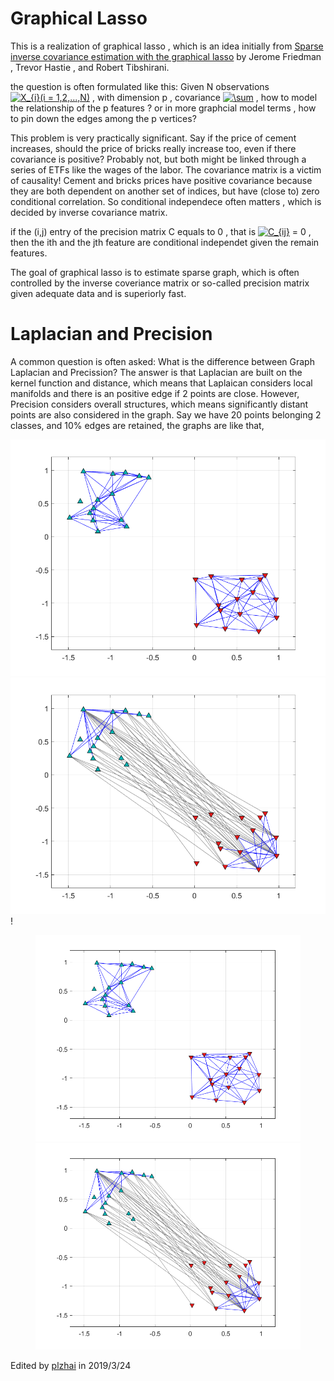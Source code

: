 # Graphical Lasso
This is a realization of graphical lasso , which is an idea initially from [Sparse inverse covariance estimation with the graphical lasso](http://statweb.stanford.edu/~tibs/ftp/graph.pdf) by Jerome Friedman , Trevor Hastie , and Robert Tibshirani.

the question is often formulated like this: Given N observations <a href="https://www.codecogs.com/eqnedit.php?latex=X_{i}(i&space;=&space;1,2,...,N)" target="_blank"><img src="https://latex.codecogs.com/gif.latex?X_{i}(i&space;=&space;1,2,...,N)" title="X_{i}(i = 1,2,...,N)" /></a> , with dimension p , covariance <a href="https://www.codecogs.com/eqnedit.php?latex=\sum" target="_blank"><img src="https://latex.codecogs.com/gif.latex?\sum" title="\sum" /></a> , how to model the relationship of the p features ? or in more graphcial model terms , how to pin down the edges among the p vertices?

This problem is very practically significant. Say if the price of cement increases, should the price of bricks really increase too, even if there covariance is positive? Probably not, but both might be linked through a series of ETFs like the wages of the labor. The covariance matrix is a victim of causality! Cement and bricks prices have positive covariance because they are both dependent on another set of indices, but have (close to) zero conditional correlation. So conditional independece often matters , which is decided by inverse covariance  matrix.

if the (i,j) entry of the precision matrix C equals to 0 , that is <a href="https://www.codecogs.com/eqnedit.php?latex=C_{ij}" target="_blank"><img src="https://latex.codecogs.com/gif.latex?C_{ij}" title="C_{ij}" /></a> = 0 ,  then the ith and the jth feature are conditional independet given the remain features.

The goal of graphical lasso is to estimate sparse graph, which is often controlled by the inverse coveriance matrix or so-called precision matrix given adequate data and is superiorly fast.

# Laplacian and Precision

A common question is often asked: What is the difference between Graph Laplacian and Precission? The answer is that Laplacian are built on the kernel function and distance, which means that Laplaican considers local manifolds and there is an  positive edge if 2 points are close. However, Precision considers overall structures, which means significantly distant points are also considered in the graph. Say we have 20 points belonging 2 classes, and 10% edges are retained, the graphs are like that,

![Laplacian](/img/laplacian.png)![Precision](/img/precision.png)!
<figure class="half">
    <img src="/img/laplacian.png"  height="330" width="495">
    <img src="/img/precision.png"  height="330" width="495">
</figure>


Edited by [plzhai](https://plzhai.github.io) in 2019/3/24

